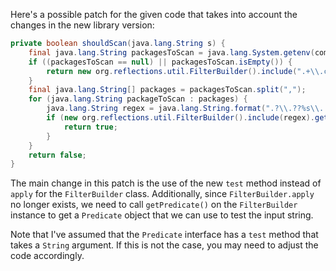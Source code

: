 Here's a possible patch for the given code that takes into account the changes in the new library version:
```java
private boolean shouldScan(java.lang.String s) {
    final java.lang.String packagesToScan = java.lang.System.getenv(com.thoughtworks.gauge.GaugeConstant.PACKAGE_TO_SCAN);
    if ((packagesToScan == null) || packagesToScan.isEmpty()) {
        return new org.reflections.util.FilterBuilder().include(".+\\.class").getPredicate().test(s);
    }
    final java.lang.String[] packages = packagesToScan.split(",");
    for (java.lang.String packageToScan : packages) {
        java.lang.String regex = java.lang.String.format(".?\\.??%s\\..+\\.class", packageToScan);
        if (new org.reflections.util.FilterBuilder().include(regex).getPredicate().test(s)) {
            return true;
        }
    }
    return false;
}
```
The main change in this patch is the use of the new `test` method instead of `apply` for the `FilterBuilder` class. Additionally, since `FilterBuilder.apply` no longer exists, we need to call `getPredicate()` on the `FilterBuilder` instance to get a `Predicate` object that we can use to test the input string.

Note that I've assumed that the `Predicate` interface has a `test` method that takes a `String` argument. If this is not the case, you may need to adjust the code accordingly.